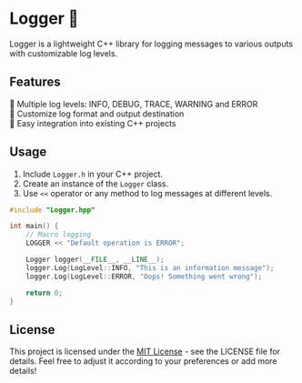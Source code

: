 ﻿# Logger 📝

Logger is a lightweight C++ library for logging messages to various outputs with customizable log levels.

## Features
🔹 Multiple log levels: INFO, DEBUG, TRACE, WARNING and ERROR  
🔹 Customize log format and output destination  
🔹 Easy integration into existing C++ projects  

## Usage
1. Include `Logger.h` in your C++ project.
2. Create an instance of the `Logger` class.
3. Use `<<` operator or any method to log messages at different levels.

```cpp
#include "Logger.hpp"

int main() {
    // Macro logging
    LOGGER << "Default operation is ERROR";

    Logger logger(__FILE__, __LINE__);
    logger.Log(LogLevel::INFO, "This is an information message");
    logger.Log(LogLevel::ERROR, "Oops! Something went wrong");

    return 0;
}
```

## License
This project is licensed under the [MIT License](LICENSE.txt) - see the LICENSE file for details.
Feel free to adjust it according to your preferences or add more details!